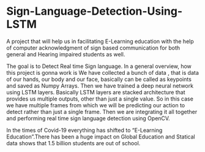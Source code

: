 # Sign-Language-Detection-Using-LSTM

A project that will help us in facilitating E-Learning education with the help of computer acknowledgment of sign based communication for both general and Hearing impaired students as well. 

The goal is to Detect Real time Sign language. In a general overview, how this project is gonna work is
We have collected a bunch of data , that is data of our hands, our body and our face, basically can be called as keypoints and saved as Numpy Arrays. 
Then we have trained a deep neural network using LSTM layers. Basically LSTM layers are stacked architecture that provides us multiple outputs, other than just a single value. So in this case we have multiple frames from which we will be predicting our action to detect rather than just a single frame.
Then we are integrating it all together and performing real time sign language detection using OpenCV.

In the times of Covid-19 everything has shifted to “E-Learning Education”.There has been a huge impact on Global Education and Statical data shows that 1.5 billion students are out of school. 
